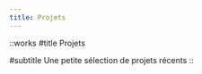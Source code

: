 ```yaml
---
title: Projets
---
```


::works
#title
Projets

#subtitle
Une petite sélection de projets récents
::
